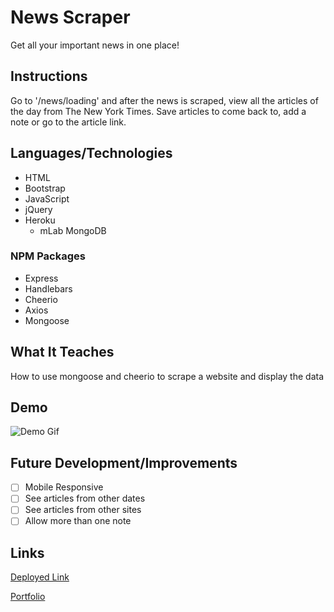 # News Scraper
Get all your important news in one place!

## Instructions
Go to '/news/loading' and after the news is scraped, view all the articles of the day from The New York Times. Save articles to come back to, add a note or go to the article link.

## Languages/Technologies 
* HTML
* Bootstrap
* JavaScript
* jQuery
* Heroku
  * mLab MongoDB

### NPM Packages
* Express
* Handlebars
* Cheerio
* Axios
* Mongoose

## What It Teaches
How to use mongoose and cheerio to scrape a website and display the data

## Demo
![Demo Gif](public/assets/img/newsScrapeDemo.gif)

## Future Development/Improvements
- [ ] Mobile Responsive
- [ ] See articles from other dates
- [ ] See articles from other sites
- [ ] Allow more than one note

## Links
[Deployed Link](https://newsscraper-lmb.herokuapp.com/)

[Portfolio](https://lmboyle.github.io/)
